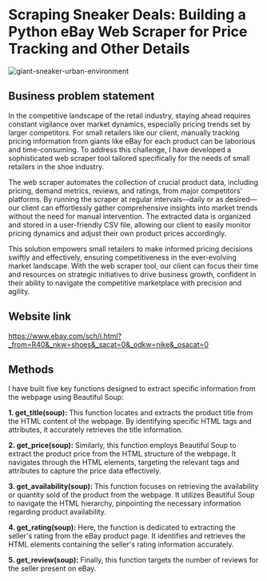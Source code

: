# Scraping Sneaker Deals: Building a Python eBay Web Scraper for Price Tracking and Other Details

![giant-sneaker-urban-environment](https://github.com/tasfiakatha/eBay-web-scraping/assets/120822849/df56842c-e464-44f5-a9ee-c58ece79f75f)

## Business problem statement
In the competitive landscape of the retail industry, staying ahead requires constant vigilance over market dynamics, especially pricing trends set by larger competitors. For small retailers like our client, manually tracking pricing information from giants like eBay for each product can be laborious and time-consuming. To address this challenge, I have developed a sophisticated web scraper tool tailored specifically for the needs of small retailers in the shoe industry.

The web scraper automates the collection of crucial product data, including pricing, demand metrics, reviews, and ratings, from major competitors' platforms. By running the scraper at regular intervals—daily or as desired—our client can effortlessly gather comprehensive insights into market trends without the need for manual intervention. The extracted data is organized and stored in a user-friendly CSV file, allowing our client to easily monitor pricing dynamics and adjust their own product prices accordingly.

This solution empowers small retailers to make informed pricing decisions swiftly and effectively, ensuring competitiveness in the ever-evolving market landscape. With the web scraper tool, our client can focus their time and resources on strategic initiatives to drive business growth, confident in their ability to navigate the competitive marketplace with precision and agility.

## Website link
https://www.ebay.com/sch/i.html?_from=R40&_nkw=shoes&_sacat=0&_odkw=nike&_osacat=0

## Methods
I have built five key functions designed to extract specific information from the webpage using Beautiful Soup:

**1. get_title(soup):** This function locates and extracts the product title from the HTML content of the webpage. By identifying specific HTML tags and attributes, it accurately retrieves the title information.

**2. get_price(soup):** Similarly, this function employs Beautiful Soup to extract the product price from the HTML structure of the webpage. It navigates through the HTML elements, targeting the relevant tags and attributes to capture the price data effectively.

**3. get_availability(soup):** This function focuses on retrieving the availability or quantity sold of the product from the webpage. It utilizes Beautiful Soup to navigate the HTML hierarchy, pinpointing the necessary information regarding product availability.

**4. get_rating(soup):** Here, the function is dedicated to extracting the seller's rating from the eBay product page. It identifies and retrieves the HTML elements containing the seller's rating information accurately.

**5. get_review(soup):** Finally, this function targets the number of reviews for the seller present on eBay. 
